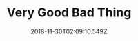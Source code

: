 ---
title: Very Good Bad Thing
artist: Mother Mother
date: 2018-11-30T02:09:10.549Z
cover: /img/tumblr_odnacvmu5u1vfaqyoo1_1280.jpg
styles:
  - Indie Rock
links:
  spotify: https://open.spotify.com/album/5YywOUCkZuTWzEThxrDEIu?si=iSkCX3uFS32PNU4zLSks4g
  youtube: https://music.youtube.com/watch?v=gsYDpUetROE
  applemusic: https://itunes.apple.com/us/album/very-good-bad-thing/974696853?uo=4
  soundcloud: ""
  bandcamp: ""
  googleplay: https://play.google.com/music/m/Birncqul2tdcpfhnschjzo3w3f4?signup_if_needed=1
  deezer: https://www.deezer.com/album/8965799
---